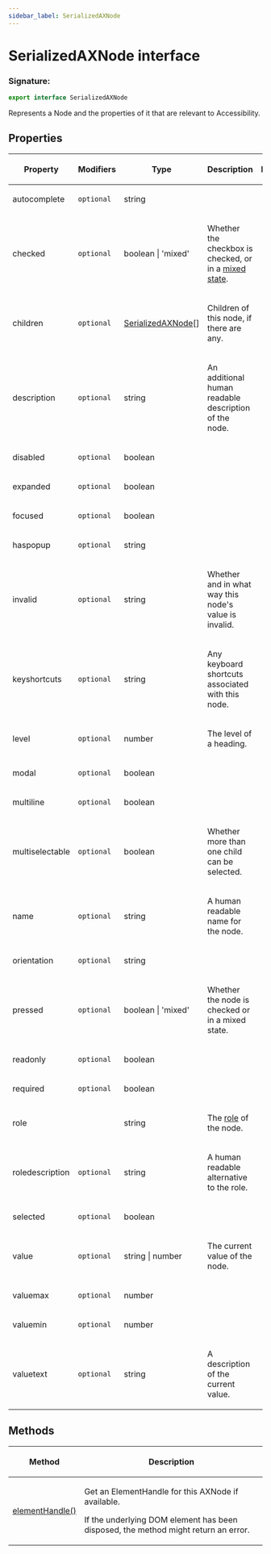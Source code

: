 ```yaml
---
sidebar_label: SerializedAXNode
---
```


# SerializedAXNode interface

### Signature:

```typescript
export interface SerializedAXNode
```

Represents a Node and the properties of it that are relevant to Accessibility.

## Properties

<table><thead><tr><th>

Property

</th><th>

Modifiers

</th><th>

Type

</th><th>

Description

</th><th>

Default

</th></tr></thead>
<tbody><tr><td>

<span id="autocomplete">autocomplete</span>

</td><td>

`optional`

</td><td>

string

</td><td>

</td><td>

</td></tr>
<tr><td>

<span id="checked">checked</span>

</td><td>

`optional`

</td><td>

boolean \| 'mixed'

</td><td>

Whether the checkbox is checked, or in a [mixed state](https://www.w3.org/TR/wai-aria-practices/examples/checkbox/checkbox-2/checkbox-2.html).

</td><td>

</td></tr>
<tr><td>

<span id="children">children</span>

</td><td>

`optional`

</td><td>

[SerializedAXNode](./puppeteer.serializedaxnode.md)\[\]

</td><td>

Children of this node, if there are any.

</td><td>

</td></tr>
<tr><td>

<span id="description">description</span>

</td><td>

`optional`

</td><td>

string

</td><td>

An additional human readable description of the node.

</td><td>

</td></tr>
<tr><td>

<span id="disabled">disabled</span>

</td><td>

`optional`

</td><td>

boolean

</td><td>

</td><td>

</td></tr>
<tr><td>

<span id="expanded">expanded</span>

</td><td>

`optional`

</td><td>

boolean

</td><td>

</td><td>

</td></tr>
<tr><td>

<span id="focused">focused</span>

</td><td>

`optional`

</td><td>

boolean

</td><td>

</td><td>

</td></tr>
<tr><td>

<span id="haspopup">haspopup</span>

</td><td>

`optional`

</td><td>

string

</td><td>

</td><td>

</td></tr>
<tr><td>

<span id="invalid">invalid</span>

</td><td>

`optional`

</td><td>

string

</td><td>

Whether and in what way this node's value is invalid.

</td><td>

</td></tr>
<tr><td>

<span id="keyshortcuts">keyshortcuts</span>

</td><td>

`optional`

</td><td>

string

</td><td>

Any keyboard shortcuts associated with this node.

</td><td>

</td></tr>
<tr><td>

<span id="level">level</span>

</td><td>

`optional`

</td><td>

number

</td><td>

The level of a heading.

</td><td>

</td></tr>
<tr><td>

<span id="modal">modal</span>

</td><td>

`optional`

</td><td>

boolean

</td><td>

</td><td>

</td></tr>
<tr><td>

<span id="multiline">multiline</span>

</td><td>

`optional`

</td><td>

boolean

</td><td>

</td><td>

</td></tr>
<tr><td>

<span id="multiselectable">multiselectable</span>

</td><td>

`optional`

</td><td>

boolean

</td><td>

Whether more than one child can be selected.

</td><td>

</td></tr>
<tr><td>

<span id="name">name</span>

</td><td>

`optional`

</td><td>

string

</td><td>

A human readable name for the node.

</td><td>

</td></tr>
<tr><td>

<span id="orientation">orientation</span>

</td><td>

`optional`

</td><td>

string

</td><td>

</td><td>

</td></tr>
<tr><td>

<span id="pressed">pressed</span>

</td><td>

`optional`

</td><td>

boolean \| 'mixed'

</td><td>

Whether the node is checked or in a mixed state.

</td><td>

</td></tr>
<tr><td>

<span id="readonly">readonly</span>

</td><td>

`optional`

</td><td>

boolean

</td><td>

</td><td>

</td></tr>
<tr><td>

<span id="required">required</span>

</td><td>

`optional`

</td><td>

boolean

</td><td>

</td><td>

</td></tr>
<tr><td>

<span id="role">role</span>

</td><td>

</td><td>

string

</td><td>

The [role](https://www.w3.org/TR/wai-aria/#usage_intro) of the node.

</td><td>

</td></tr>
<tr><td>

<span id="roledescription">roledescription</span>

</td><td>

`optional`

</td><td>

string

</td><td>

A human readable alternative to the role.

</td><td>

</td></tr>
<tr><td>

<span id="selected">selected</span>

</td><td>

`optional`

</td><td>

boolean

</td><td>

</td><td>

</td></tr>
<tr><td>

<span id="value">value</span>

</td><td>

`optional`

</td><td>

string \| number

</td><td>

The current value of the node.

</td><td>

</td></tr>
<tr><td>

<span id="valuemax">valuemax</span>

</td><td>

`optional`

</td><td>

number

</td><td>

</td><td>

</td></tr>
<tr><td>

<span id="valuemin">valuemin</span>

</td><td>

`optional`

</td><td>

number

</td><td>

</td><td>

</td></tr>
<tr><td>

<span id="valuetext">valuetext</span>

</td><td>

`optional`

</td><td>

string

</td><td>

A description of the current value.

</td><td>

</td></tr>
</tbody></table>

## Methods

<table><thead><tr><th>

Method

</th><th>

Description

</th></tr></thead>
<tbody><tr><td>

<span id="elementhandle">[elementHandle()](./puppeteer.serializedaxnode.elementhandle.md)</span>

</td><td>

Get an ElementHandle for this AXNode if available.

If the underlying DOM element has been disposed, the method might return an error.

</td></tr>
</tbody></table>
